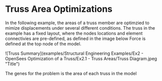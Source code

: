 Truss Area Optimizations
===================

In the following example, the areas of a truss member are optimzied to mimize displacements under several different conditions.
The truss in the example has a fixed layout, where the nodes locations and element connectivies are pre-defined, as defined in the image below
Force is defined at the top node of the model.

![Truss Summary](examples/Structural Engineering Examples/Ex2 - OpenSees Optimization of a Truss/Ex2.1 - Truss Areas/Truss Diagram.jpeg "Title")

The genes for the problem is the area of each truss in the model


